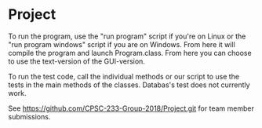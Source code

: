 # Project

To run the program, use the "run program" script if you're on Linux or the "run program windows" script if you are on Windows. From here it will compile the program and launch Program.class. From here you can choose to use the text-version of the GUI-version. 

To run the test code, call the individual methods or our script to use the tests in the main methods of the classes. Databas's test does not currently work.

See https://github.com/CPSC-233-Group-2018/Project.git for team member submissions.



